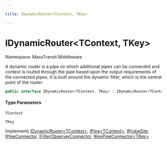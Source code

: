 ```yaml
---

title: IDynamicRouter<TContext, TKey>

---
```


# IDynamicRouter\<TContext, TKey\>

Namespace: MassTransit.Middleware

A dynamic router is a pipe on which additional pipes can be connected and context is
 routed through the pipe based upon the output requirements of the connected pipes. It is built
 around the dynamic filter, which is the central point of the router.

```csharp
public interface IDynamicRouter<TContext, TKey> : IDynamicRouter<TContext>, IPipe<TContext>, IProbeSite, IPipeConnector, IFilterObserverConnector, IKeyPipeConnector<TKey>
```

#### Type Parameters

`TContext`<br/>

`TKey`<br/>

Implements [IDynamicRouter\<TContext\>](../masstransit-middleware/idynamicrouter-1), [IPipe\<TContext\>](../../masstransit-abstractions/masstransit/ipipe-1), [IProbeSite](../../masstransit-abstractions/masstransit/iprobesite), [IPipeConnector](../masstransit-middleware/ipipeconnector), [IFilterObserverConnector](../../masstransit-abstractions/masstransit/ifilterobserverconnector), [IKeyPipeConnector\<TKey\>](../masstransit-middleware/ikeypipeconnector-1)
